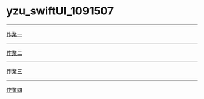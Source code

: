 # yzu_swiftUI_1091507
---------------------------------------
[作業一](https://github.com/cdz1223/yzu_swiftUI_1091507/blob/b8c443c8728f64cb666347ddfd692533ff29edcd/hw1.md)

---------------------------------------
[作業二](https://github.com/cdz1223/yzu_swiftUI_1091507/blob/dba262b8f3bb60340c8a104abb2f9916d703c26a/hw2.md)

---------------------------------------
[作業三](https://github.com/cdz1223/yzu_swiftUI_1091507/blob/71a093b46ef5dee5b0b3a58036d2229f218ee02e/hw3.md)

---------------------------------------
[作業四](https://github.com/cdz1223/yzu_swiftUI_1091507/blob/71a093b46ef5dee5b0b3a58036d2229f218ee02e/hw3.md)
